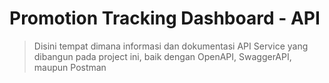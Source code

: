 # Promotion Tracking Dashboard - API 

> Disini tempat dimana informasi dan dokumentasi API Service yang dibangun pada project ini, baik dengan OpenAPI, SwaggerAPI, maupun Postman